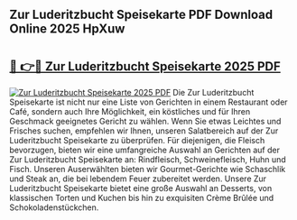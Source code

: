 ## Zur Luderitzbucht Speisekarte PDF Download Online 2025 HpXuw

# <h2><a href="http://gc8ewe4.nevu.top/?p=Zur+Luderitzbucht+Speisekarte">🔗 👉🔴 Zur Luderitzbucht Speisekarte 2025 PDF</a></h2>

[![Zur Luderitzbucht Speisekarte 2025 PDF](https://i.imgur.com/dBaPXMq.png)](http://gc8ewe4.nevu.top/?p=Zur+Luderitzbucht+Speisekarte)
Die Zur Luderitzbucht Speisekarte ist nicht nur eine Liste von Gerichten in einem Restaurant oder Café, sondern auch Ihre Möglichkeit, ein köstliches und für Ihren Geschmack geeignetes Gericht zu wählen. Wenn Sie etwas Leichtes und Frisches suchen, empfehlen wir Ihnen, unseren Salatbereich auf der Zur Luderitzbucht Speisekarte zu überprüfen. Für diejenigen, die Fleisch bevorzugen, bieten wir eine umfangreiche Auswahl an Gerichten auf der Zur Luderitzbucht Speisekarte an: Rindfleisch, Schweinefleisch, Huhn und Fisch. Unseren Auserwählten bieten wir Gourmet-Gerichte wie Schaschlik und Steak an, die bei lebendem Feuer zubereitet werden. Unsere Zur Luderitzbucht Speisekarte bietet eine große Auswahl an Desserts, von klassischen Torten und Kuchen bis hin zu exquisiten Crème Brûlée und Schokoladenstückchen.
